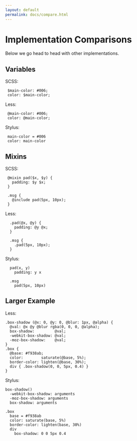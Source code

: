 ```yaml
---
layout: default
permalink: docs/compare.html
---
```


# Implementation Comparisons

Below we go head to head with other implementations.

## Variables

SCSS:

     $main-color: #006;
     color: $main-color;

Less:

     @main-color: #006;
     color: @main-color;

Stylus:

     main-color = #006
     color: main-color

## Mixins

SCSS:

     @mixin pad($x, $y) {
       padding: $y $x;
     }
   
     .msg {
       @include pad(5px, 10px);
     }

Less:

      .pad(@x, @y) {
        padding: @y @x;
      }
    
      .msg {
        .pad(5px, 10px);
      }

Stylus:

      pad(x, y)
        padding: y x

      .msg
        pad(5px, 10px)

## Larger Example

Less:

    .box-shadow (@x: 0, @y: 0, @blur: 1px, @alpha) {
      @val: @x @y @blur rgba(0, 0, 0, @alpha);
      box-shadow:         @val;
      -webkit-box-shadow: @val;
      -moz-box-shadow:    @val;
    }
    .box {
      @base: #f938ab;
      color:        saturate(@base, 5%);
      border-color: lighten(@base, 30%);
      div { .box-shadow(0, 0, 5px, 0.4) }
    }

Stylus:

    box-shadow()
      -webkit-box-shadow: arguments
      -moz-box-shadow: arguments
      box-shadow: arguments

    .box
      base = #f938ab
      color: saturate(base, 5%)
      border-color: lighten(base, 30%)
      div
        box-shadow: 0 0 5px 0.4
